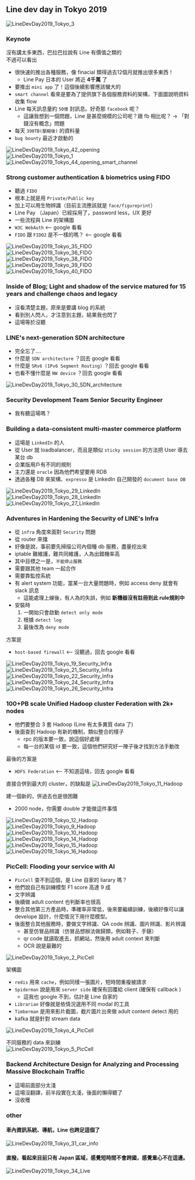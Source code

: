 ## Line dev day in Tokyo 2019

![LineDevDay2019_Tokyo_3](/assets/img/LineDevDay2019_Tokyo_3.JPG)  


### Keynote
沒有講太多東西，巴拉巴拉說有 Line 有價值之類的  
不過可以看出
- 很快速的推出各種服務，像 finacial 類得過去12個月就推出很多東西！
  - Line Pay 日本的 User 將近 **4千萬** 了
- 要推出 `mini app` 了！這個後續影響應該蠻大的
- `smart channel` 看來是要為了提供旗下各個服務資料的架構，下面圖說明資料收集 flow
- Line 每天訊息量約 `50億` 封訊息。好奇那 `facebook` 呢？
  - 這讓我想到一個問題，Line 是甚麼規模的公司呢？跟 fb 相比呢？ -> 「對錢沒有概念」問題
- 每天 `390TB(壓縮後)` 的資料量
- `bug bounty` 最近才啟動的

![LineDevDay2019_Tokyo_42_opening](/assets/img/LineDevDay2019_Tokyo_42_opening.JPG)  
![LineDevDay2019_Tokyo_1](/assets/img/LineDevDay2019_Tokyo_1.JPG)  
![LineDevDay2019_Tokyo_44_opening_smart_channel](/assets/img/LineDevDay2019_Tokyo_44_opening_smart_channel.JPG)  



### Strong customer authentication & biometrics using FIDO
- 聽過 `FIDO`
- 根本上就是用 `Private/Public key`
- 加上可以用生物辨識（目前主流應該就是 `face/figureprint`）
- Line Pay （Japan）已經採用了，password less，UX 更好
- 一些流程與 Line 的架構圖
- `W3C WebAuth` <-- google 看看
- `FIDO` 跟 `FIDO2` 是不一樣的嗎？  <-- google 看看

![LineDevDay2019_Tokyo_35_FIDO](/assets/img/LineDevDay2019_Tokyo_35_FIDO.JPG)  
![LineDevDay2019_Tokyo_36_FIDO](/assets/img/LineDevDay2019_Tokyo_36_FIDO.JPG)  
![LineDevDay2019_Tokyo_38_FIDO](/assets/img/LineDevDay2019_Tokyo_38_FIDO.JPG)  
![LineDevDay2019_Tokyo_39_FIDO](/assets/img/LineDevDay2019_Tokyo_39_FIDO.JPG)  
![LineDevDay2019_Tokyo_40_FIDO](/assets/img/LineDevDay2019_Tokyo_40_FIDO.JPG)  



### Inside of Blog; Light and shadow of the service matured for 15 years and challenge chaos and legacy
- 沒看清楚主題，原來是要講 blog 的系統
- 看到別人閃人，才注意到主題，結果我也閃了
- 這場等於沒聽

### LINE's next-generation SDN architecture
- 完全忘了.... 
- 什麼是 `SDN architecture` ？回去 google 看看
- 什麼是 `SRv6 (IPv6 Segment Routing)` ？回去 google 看看
- 也看不懂什麼是 `NW device` ？回去 google 看看

![LineDevDay2019_Tokyo_30_SDN_architecture](/assets/img/LineDevDay2019_Tokyo_30_SDN_architecture.JPG)  

### Security Development Team Senior Security Engineer
- 我有聽這場嗎？

### Building a data-consistent multi-master commerce platform
- 這場是 `LinkedIn` 的人
- 從 User 就 loadbalancer，而且是類似 `sticky session` 的方法把 User 導去某台 db
- 企業版用戶有不同的規則
- 主力還是 `oracle` 因為他們希望要用 RDB
- 透過各種 DB 來架構、`expresso` 是 LinkedIn 自己開發的 `document base DB`

![LineDevDay2019_Tokyo_29_LinkedIn](/assets/img/LineDevDay2019_Tokyo_29_LinkedIn.JPG)  
![LineDevDay2019_Tokyo_28_LinkedIn](/assets/img/LineDevDay2019_Tokyo_28_LinkedIn.JPG)  
![LineDevDay2019_Tokyo_27_LinkedIn](/assets/img/LineDevDay2019_Tokyo_27_LinkedIn.JPG)  


### Adventures in Hardening the Security of LINE's Infra
- 從 `infra` 角度來面對 `Security` 問題
- 從 router 來擋
- 好像是說，事前要先掃描公司內個種 db 服務，盡量挖出來
- iptable 難維護，難共同維護，人為出錯機率高
- 其中目標之一是，`不能停止服務`
- 需要跟其他 team 一起合作
- 需要靠監控系統
- 有 alert system 功能，當某一台大量問題時，例如 access deny 就會有 slack 訊息
  - 這能處理上線後，有人為的失誤，例如 **新機器沒有註冊到此 rule規則中**
- 安裝時
  1. 一開始只會啟動 `detect only mode`
  2. 根據 `detect log`
  3. 最後改為 `deny mode`

方案是
- `host-based firewall` <-- 沒聽過，回去 google 看看

![LineDevDay2019_Tokyo_19_Security_Infra](/assets/img/LineDevDay2019_Tokyo_19_Security_Infra.JPG)  
![LineDevDay2019_Tokyo_21_Security_Infra](/assets/img/LineDevDay2019_Tokyo_21_Security_Infra.JPG)  
![LineDevDay2019_Tokyo_22_Security_Infra](/assets/img/LineDevDay2019_Tokyo_22_Security_Infra.JPG)  
![LineDevDay2019_Tokyo_24_Security_Infra](/assets/img/LineDevDay2019_Tokyo_24_Security_Infra.JPG)  
![LineDevDay2019_Tokyo_26_Security_Infra](/assets/img/LineDevDay2019_Tokyo_26_Security_Infra.JPG)  


### 100+PB scale Unified Hadoop cluster Federation with 2k+ nodes
- 他們要整合 3 套 Hadoop (Line 有太多異質 data 了)
- 後面查到 Hadoop 有新的機制，類似整合的樣子
  - rpc 的版本要一致，說這個好處理
  - 每一台的某個 id 要一致，這個他們研究好一陣子後才找到方法手動改

最後的方案是
- `HDFS Federation` <-- 不知道這啥，回去 google 看看

直接合併到最大的 cluster，的缺點是
![LineDevDay2019_Tokyo_11_Hadoop](/assets/img/LineDevDay2019_Tokyo_11_Hadoop.JPG)  

建一個新的，併過去也是很困難
- 2000 node，你需要 double 才能做這件事情

![LineDevDay2019_Tokyo_12_Hadoop](/assets/img/LineDevDay2019_Tokyo_12_Hadoop.JPG)  
![LineDevDay2019_Tokyo_9_Hadoop](/assets/img/LineDevDay2019_Tokyo_9_Hadoop.JPG)  
![LineDevDay2019_Tokyo_10_Hadoop](/assets/img/LineDevDay2019_Tokyo_10_Hadoop.JPG)  
![LineDevDay2019_Tokyo_14_Hadoop](/assets/img/LineDevDay2019_Tokyo_14_Hadoop.JPG)  
![LineDevDay2019_Tokyo_15_Hadoop](/assets/img/LineDevDay2019_Tokyo_15_Hadoop.JPG)  
![LineDevDay2019_Tokyo_16_Hadoop](/assets/img/LineDevDay2019_Tokyo_16_Hadoop.JPG)  


### PicCell: Flooding your service with AI
- `PicCell` 查不到這個，是 Line 自家的 liarary 嗎？  
- 他們說自己有訓練模型 F1 score 高達 9 成
- 文字辨識
- 後續做 adult content 也判斷率也很高
- 整合其他第三方產品時，準確率非常低，後來要繼續訓練，後續好像可以讓 develope 設計，什麼情況下用什麼模型。
- 後面整合其他服務時，要做文字辨識、QA code 辨識、圖片辨識、影片辨識
  - 甚至仿冒品辨識（仿冒品想辦法做歸類，例如鞋子、手錶）
  - qr code 就讀取進去，抓網站，然後用 adult context 來判斷
  - OCR 說是最難的

![LineDevDay2019_Tokyo_2_PicCell](/assets/img/LineDevDay2019_Tokyo_2_PicCell.JPG)  

架構圖
- `redis` 用來 `cache`，例如同樣一張圖片，短時間重複被請求
- `Spiderman` 說是用來 `server side` 確保有回覆給 client (確保有 callback )
  - 這我也 google 不到，估計是 Line 自家的
- `Librarian` 好像就是依情況選用不同 modal 的工具
- `Timberman` 是用來影片截圖，截片圖片出來做 adult content detect 用的
- kafka 就是針對 stream data

![LineDevDay2019_Tokyo_4_PicCell](/assets/img/LineDevDay2019_Tokyo_4_PicCell.JPG)  

不同服務的 data 來訓練  
![LineDevDay2019_Tokyo_5_PicCell](/assets/img/LineDevDay2019_Tokyo_5_PicCell.JPG)  



### Backend Architecture Design for Analyzing and Processing Massive Blockchain Traffic
- 這場前面部分太淺
- 這場沒翻譯，前半段實在太淺，後面的懶得聽了
- 沒收穫

### other
#### 車內資訊系統、導航，Line 也跨足這個了  
![LineDevDay2019_Tokyo_31_car_info](/assets/img/LineDevDay2019_Tokyo_31_car_info.JPG)  

#### 直撥，看起來目前只有 Japan 區域，感覺短時間不會跨國，感覺重心不在這邊。

![LineDevDay2019_Tokyo_34_Live](/assets/img/LineDevDay2019_Tokyo_34_Live.JPG)  